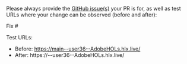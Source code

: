 Please always provide the [GitHub issue(s)](../issues) your PR is for, as well as test URLs where your change can be observed (before and after):

Fix #<gh-issue-id>

Test URLs:
- Before: https://main--user36--AdobeHOLs.hlx.live/
- After: https://<branch>--user36--AdobeHOLs.hlx.live/
